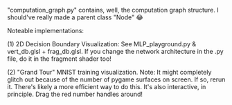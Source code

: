 "computation_graph.py" contains, well, the computation graph structure. I should've really made a parent class "Node" 😂

Noteable implementations:

(1) 2D Decision Boundary Visualization: See MLP_playground.py & vert_db.glsl + frag_db.glsl. If you change the network architecture in the .py file, do it in the fragment shader too!


(2) "Grand Tour" MNIST training visualization. Note: It might completely glitch out because of the number of pygame surfaces on screen. If so, rerun it. There's likely a more efficient way to do this. It's also interactive, in principle. Drag the red number handles around!
